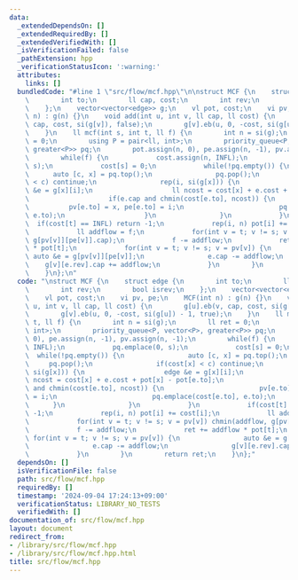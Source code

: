 ```yaml
---
data:
  _extendedDependsOn: []
  _extendedRequiredBy: []
  _extendedVerifiedWith: []
  _isVerificationFailed: false
  _pathExtension: hpp
  _verificationStatusIcon: ':warning:'
  attributes:
    links: []
  bundledCode: "#line 1 \"src/flow/mcf.hpp\"\n\nstruct MCF {\n    struct edge {\n\
    \        int to;\n        ll cap, cost;\n        int rev;\n        bool isrev;\n\
    \    };\n    vector<vector<edge>> g;\n    vl pot, cost;\n    vi pv, pe;\n    MCF(int\
    \ n) : g(n) {}\n    void add(int u, int v, ll cap, ll cost) {\n        g[u].eb(v,\
    \ cap, cost, si(g[v]), false);\n        g[v].eb(u, 0, -cost, si(g[u]) - 1, true);\n\
    \    }\n    ll mcf(int s, int t, ll f) {\n        int n = si(g);\n        ll ret\
    \ = 0;\n        using P = pair<ll, int>;\n        priority_queue<P, vector<P>,\
    \ greater<P>> pq;\n        pot.assign(n, 0), pe.assign(n, -1), pv.assign(n, -1);\n\
    \        while(f) {\n            cost.assign(n, INFL);\n            pq.emplace(0,\
    \ s);\n            cost[s] = 0;\n            while(!pq.empty()) {\n          \
    \      auto [c, x] = pq.top();\n                pq.pop();\n                if(cost[x]\
    \ < c) continue;\n                rep(i, si(g[x])) {\n                    edge\
    \ &e = g[x][i];\n                    ll ncost = cost[x] + e.cost + pot[x] - pot[e.to];\n\
    \                    if(e.cap and chmin(cost[e.to], ncost)) {\n              \
    \          pv[e.to] = x, pe[e.to] = i;\n                        pq.emplace(cost[e.to],\
    \ e.to);\n                    }\n                }\n            }\n          \
    \  if(cost[t] == INFL) return -1;\n            rep(i, n) pot[i] += cost[i];\n\
    \            ll addflow = f;\n            for(int v = t; v != s; v = pv[v]) chmin(addflow,\
    \ g[pv[v]][pe[v]].cap);\n            f -= addflow;\n            ret += addflow\
    \ * pot[t];\n            for(int v = t; v != s; v = pv[v]) {\n               \
    \ auto &e = g[pv[v]][pe[v]];\n                e.cap -= addflow;\n            \
    \    g[v][e.rev].cap += addflow;\n            }\n        }\n        return ret;\n\
    \    }\n};\n"
  code: "\nstruct MCF {\n    struct edge {\n        int to;\n        ll cap, cost;\n\
    \        int rev;\n        bool isrev;\n    };\n    vector<vector<edge>> g;\n\
    \    vl pot, cost;\n    vi pv, pe;\n    MCF(int n) : g(n) {}\n    void add(int\
    \ u, int v, ll cap, ll cost) {\n        g[u].eb(v, cap, cost, si(g[v]), false);\n\
    \        g[v].eb(u, 0, -cost, si(g[u]) - 1, true);\n    }\n    ll mcf(int s, int\
    \ t, ll f) {\n        int n = si(g);\n        ll ret = 0;\n        using P = pair<ll,\
    \ int>;\n        priority_queue<P, vector<P>, greater<P>> pq;\n        pot.assign(n,\
    \ 0), pe.assign(n, -1), pv.assign(n, -1);\n        while(f) {\n            cost.assign(n,\
    \ INFL);\n            pq.emplace(0, s);\n            cost[s] = 0;\n          \
    \  while(!pq.empty()) {\n                auto [c, x] = pq.top();\n           \
    \     pq.pop();\n                if(cost[x] < c) continue;\n                rep(i,\
    \ si(g[x])) {\n                    edge &e = g[x][i];\n                    ll\
    \ ncost = cost[x] + e.cost + pot[x] - pot[e.to];\n                    if(e.cap\
    \ and chmin(cost[e.to], ncost)) {\n                        pv[e.to] = x, pe[e.to]\
    \ = i;\n                        pq.emplace(cost[e.to], e.to);\n              \
    \      }\n                }\n            }\n            if(cost[t] == INFL) return\
    \ -1;\n            rep(i, n) pot[i] += cost[i];\n            ll addflow = f;\n\
    \            for(int v = t; v != s; v = pv[v]) chmin(addflow, g[pv[v]][pe[v]].cap);\n\
    \            f -= addflow;\n            ret += addflow * pot[t];\n           \
    \ for(int v = t; v != s; v = pv[v]) {\n                auto &e = g[pv[v]][pe[v]];\n\
    \                e.cap -= addflow;\n                g[v][e.rev].cap += addflow;\n\
    \            }\n        }\n        return ret;\n    }\n};"
  dependsOn: []
  isVerificationFile: false
  path: src/flow/mcf.hpp
  requiredBy: []
  timestamp: '2024-09-04 17:24:13+09:00'
  verificationStatus: LIBRARY_NO_TESTS
  verifiedWith: []
documentation_of: src/flow/mcf.hpp
layout: document
redirect_from:
- /library/src/flow/mcf.hpp
- /library/src/flow/mcf.hpp.html
title: src/flow/mcf.hpp
---
```

